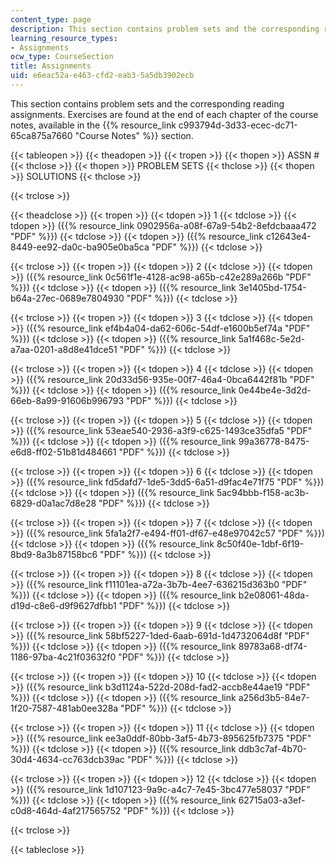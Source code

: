 ```yaml
---
content_type: page
description: This section contains problem sets and the corresponding reading assignments.
learning_resource_types:
- Assignments
ocw_type: CourseSection
title: Assignments
uid: e6eac52a-e463-cfd2-eab3-5a5db3902ecb
---
```


This section contains problem sets and the corresponding reading assignments. Exercises are found at the end of each chapter of the course notes, available in the {{% resource_link c993794d-3d33-ecec-dc71-65ca875a7660 "Course Notes" %}} section.

{{< tableopen >}}
{{< theadopen >}}
{{< tropen >}}
{{< thopen >}}
ASSN #
{{< thclose >}}
{{< thopen >}}
PROBLEM SETS
{{< thclose >}}
{{< thopen >}}
SOLUTIONS
{{< thclose >}}

{{< trclose >}}

{{< theadclose >}}
{{< tropen >}}
{{< tdopen >}}
1
{{< tdclose >}}
{{< tdopen >}}
({{% resource_link 0902956a-a08f-67a9-54b2-8efdcbaaa472 "PDF" %}})
{{< tdclose >}}
{{< tdopen >}}
({{% resource_link c12643e4-8449-ee92-da0c-ba905e0ba5ca "PDF" %}})
{{< tdclose >}}

{{< trclose >}}
{{< tropen >}}
{{< tdopen >}}
2
{{< tdclose >}}
{{< tdopen >}}
({{% resource_link 0c561f1e-4128-ac98-a65b-c42e289a266b "PDF" %}})
{{< tdclose >}}
{{< tdopen >}}
({{% resource_link 3e1405bd-1754-b64a-27ec-0689e7804930 "PDF" %}})
{{< tdclose >}}

{{< trclose >}}
{{< tropen >}}
{{< tdopen >}}
3
{{< tdclose >}}
{{< tdopen >}}
({{% resource_link ef4b4a04-da62-606c-54df-e1600b5ef74a "PDF" %}})
{{< tdclose >}}
{{< tdopen >}}
({{% resource_link 5a1f468c-5e2d-a7aa-0201-a8d8e41dce51 "PDF" %}})
{{< tdclose >}}

{{< trclose >}}
{{< tropen >}}
{{< tdopen >}}
4
{{< tdclose >}}
{{< tdopen >}}
({{% resource_link 20d33d56-935e-00f7-46a4-0bca6442f81b "PDF" %}})
{{< tdclose >}}
{{< tdopen >}}
({{% resource_link 0e44be4e-3d2d-66eb-8a99-91606b996793 "PDF" %}})
{{< tdclose >}}

{{< trclose >}}
{{< tropen >}}
{{< tdopen >}}
5
{{< tdclose >}}
{{< tdopen >}}
({{% resource_link 53eae540-2936-a3f9-c625-1493ce35dfa5 "PDF" %}})
{{< tdclose >}}
{{< tdopen >}}
({{% resource_link 99a36778-8475-e6d8-ff02-51b81d484661 "PDF" %}})
{{< tdclose >}}

{{< trclose >}}
{{< tropen >}}
{{< tdopen >}}
6
{{< tdclose >}}
{{< tdopen >}}
({{% resource_link fd5dafd7-1de5-3dd5-6a51-d9fac4e71f75 "PDF" %}})
{{< tdclose >}}
{{< tdopen >}}
({{% resource_link 5ac94bbb-f158-ac3b-6829-d0a1ac7d8e28 "PDF" %}})
{{< tdclose >}}

{{< trclose >}}
{{< tropen >}}
{{< tdopen >}}
7
{{< tdclose >}}
{{< tdopen >}}
({{% resource_link 5fa1a2f7-e494-ff01-df67-e48e97042c57 "PDF" %}})
{{< tdclose >}}
{{< tdopen >}}
({{% resource_link 8c50f40e-1dbf-6f19-8bd9-8a3b87158bc6 "PDF" %}})
{{< tdclose >}}

{{< trclose >}}
{{< tropen >}}
{{< tdopen >}}
8
{{< tdclose >}}
{{< tdopen >}}
({{% resource_link f11101ea-a72a-3b7b-4ee7-636215d363b0 "PDF" %}})
{{< tdclose >}}
{{< tdopen >}}
({{% resource_link b2e08061-48da-d19d-c8e6-d9f9627dfbb1 "PDF" %}})
{{< tdclose >}}

{{< trclose >}}
{{< tropen >}}
{{< tdopen >}}
9
{{< tdclose >}}
{{< tdopen >}}
({{% resource_link 58bf5227-1ded-6aab-691d-1d4732064d8f "PDF" %}})
{{< tdclose >}}
{{< tdopen >}}
({{% resource_link 89783a68-df74-1186-97ba-4c21f03632f0 "PDF" %}})
{{< tdclose >}}

{{< trclose >}}
{{< tropen >}}
{{< tdopen >}}
10
{{< tdclose >}}
{{< tdopen >}}
({{% resource_link b3d1124a-522d-208d-fad2-accb8e44ae19 "PDF" %}})
{{< tdclose >}}
{{< tdopen >}}
({{% resource_link a256d3b5-84e7-1f20-7587-481ab0ee328a "PDF" %}})
{{< tdclose >}}

{{< trclose >}}
{{< tropen >}}
{{< tdopen >}}
11
{{< tdclose >}}
{{< tdopen >}}
({{% resource_link ee3a0ddf-80bb-3af5-4b73-895625fb7375 "PDF" %}})
{{< tdclose >}}
{{< tdopen >}}
({{% resource_link ddb3c7af-4b70-30d4-4634-cc763dcb39ac "PDF" %}})
{{< tdclose >}}

{{< trclose >}}
{{< tropen >}}
{{< tdopen >}}
12
{{< tdclose >}}
{{< tdopen >}}
({{% resource_link 1d107123-9a9c-a4c7-7e45-3bc477e58037 "PDF" %}})
{{< tdclose >}}
{{< tdopen >}}
({{% resource_link 62715a03-a3ef-c0d8-464d-4af217565752 "PDF" %}})
{{< tdclose >}}

{{< trclose >}}

{{< tableclose >}}